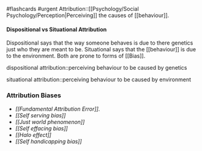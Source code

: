 #flashcards #urgent
Attribution::[[Psychology/Social Psychology/Perception|Perceiving]] the causes of [[behaviour]].
<!--SR:!2023-11-10,3,210-->
#### Dispositional vs Situational Attribution
Dispositional says that the way someone behaves is due to there genetics just who they are meant to be. Situational says that the [[behaviour]] is due to the environment. Both are prone to forms of [[Bias]].

dispositional attribution::perceiving behaviour to be caused by genetics
<!--SR:!2023-11-19,12,288-->
situational attribution::perceiving behaviour to be caused by environment
<!--SR:!2023-11-13,6,268-->

### Attribution Biases
* *[[Fundamental Attribution Error]]*. 
* *[[Self serving bias]]*
* *[[Just world phenomenon]]*
* *[[Self effacing bias]]*
* *[[Halo effect]]*
* *[[Self handicapping bias]]*